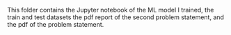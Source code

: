 This folder contains the Jupyter notebook of the ML model I trained, the train and test datasets the pdf report of the second problem statement, and the pdf of the problem statement.
